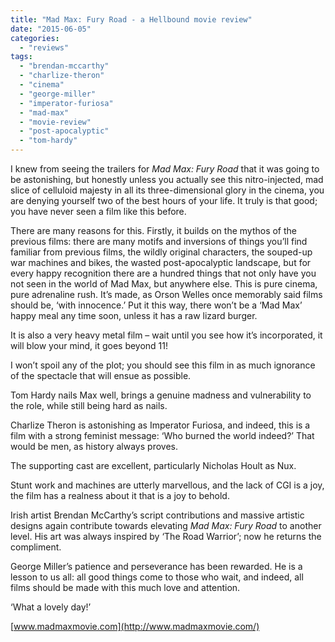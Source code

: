 ```yaml
---
title: "Mad Max: Fury Road - a Hellbound movie review"
date: "2015-06-05"
categories: 
  - "reviews"
tags: 
  - "brendan-mccarthy"
  - "charlize-theron"
  - "cinema"
  - "george-miller"
  - "imperator-furiosa"
  - "mad-max"
  - "movie-review"
  - "post-apocalyptic"
  - "tom-hardy"
---
```


I knew from seeing the trailers for _Mad Max: Fury Road_ that it was going to be astonishing, but honestly unless you actually see this nitro-injected, mad slice of celluloid majesty in all its three-dimensional glory in the cinema, you are denying yourself two of the best hours of your life. It truly is that good; you have never seen a film like this before.

There are many reasons for this. Firstly, it builds on the mythos of the previous films: there are many motifs and inversions of things you’ll find familiar from previous films, the wildly original characters, the souped-up war machines and bikes, the wasted post-apocalyptic landscape, but for every happy recognition there are a hundred things that not only have you not seen in the world of Mad Max, but anywhere else. This is pure cinema, pure adrenaline rush. It’s made, as Orson Welles once memorably said films should be, ‘with innocence.’ Put it this way, there won’t be a ‘Mad Max’ happy meal any time soon, unless it has a raw lizard burger.

It is also a very heavy metal film – wait until you see how it’s incorporated, it will blow your mind, it goes beyond 11!

I won’t spoil any of the plot; you should see this film in as much ignorance of the spectacle that will ensue as possible.

Tom Hardy nails Max well, brings a genuine madness and vulnerability to the role, while still being hard as nails.

Charlize Theron is astonishing as Imperator Furiosa, and indeed, this is a film with a strong feminist message: ‘Who burned the world indeed?’ That would be men, as history always proves.

The supporting cast are excellent, particularly Nicholas Hoult as Nux.

Stunt work and machines are utterly marvellous, and the lack of CGI is a joy, the film has a realness about it that is a joy to behold.

Irish artist Brendan McCarthy’s script contributions and massive artistic designs again contribute towards elevating _Mad Max: Fury Road_ to another level. His art was always inspired by ‘The Road Warrior’; now he returns the compliment.

George Miller’s patience and perseverance has been rewarded. He is a lesson to us all: all good things come to those who wait, and indeed, all films should be made with this much love and attention.

‘What a lovely day!’

[www.madmaxmovie.com](http://www.madmaxmovie.com/)
